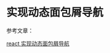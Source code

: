 # 实现动态面包屑导航

参考文章： 

[react 实现动态面包屑导航](https://minjiechang.github.io/react/breadcrumb/#_1%E3%80%81%E8%83%8C%E6%99%AF)